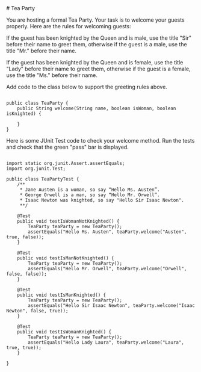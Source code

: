<body>
<div id="wrap">
<div id="main">
<div id="header">

</div>
<div id="moduleIndex">
# Tea Party





You are hosting a formal Tea Party. Your task is to welcome your guests properly. Here are the rules
for welcoming guests:



If the guest has been knighted by the Queen and is male, use the title "Sir" before their name to
greet them, otherwise if the guest is a male, use the title "Mr." before their name.


If the guest has been knighted by the Queen and is female, use the title "Lady" before their name to
greet them, otherwise if the guest is a female, use the title "Ms." before their name.

Add code to the class below to support the greeting rules above.

```

public class TeaParty {
    public String welcome(String name, boolean isWoman, boolean isKnighted) {
        
    }
}

```



Here is some JUnit Test code to check your welcome method. Run the tests and check that the green
"pass" bar is displayed.

```

import static org.junit.Assert.assertEquals;
import org.junit.Test;

public class TeaPartyTest {
	/**
	 * Jane Austen is a woman, so say “Hello Ms. Austen”. 
	 * George Orwell is a man, so say “Hello Mr. Orwell”. 
	 * Isaac Newton was knighted, so say "Hello Sir Isaac Newton".
	 **/

	@Test
	public void testIsWomanNotKnighted() {
		TeaParty teaParty = new TeaParty();
		assertEquals("Hello Ms. Austen", teaParty.welcome("Austen", true, false));
	}

	@Test
	public void testIsManNotKnighted() {
		TeaParty teaParty = new TeaParty();
		assertEquals("Hello Mr. Orwell", teaParty.welcome("Orwell", false, false));
	}

	@Test
	public void testIsManKnighted() {
		TeaParty teaParty = new TeaParty();
		assertEquals("Hello Sir Isaac Newton", teaParty.welcome("Isaac Newton", false, true));
	}
	
	@Test
	public void testIsWomanKnighted() {
		TeaParty teaParty = new TeaParty();
		assertEquals("Hello Lady Laura", teaParty.welcome("Laura", true, true));
	}

}
    
```
</div>
</div>
</div>
<div id="footer">

</div>
</body>